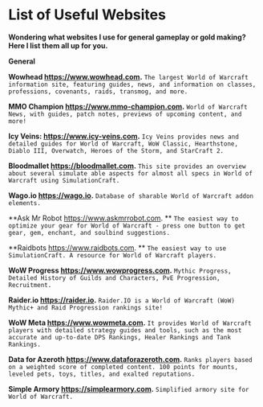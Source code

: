 # List of Useful Websites

**Wondering what websites I use for general gameplay or gold making? Here I list them all up for you.**

**General**

**Wowhead https://www.wowhead.com.**
`The largest World of Warcraft information site, featuring guides, news, and information on classes, professions, covenants, raids, transmog, and more.`

**MMO Champion https://www.mmo-champion.com.**
`World of Warcraft News, with guides, patch notes, previews of upcoming content, and more!`

**Icy Veins: https://www.icy-veins.com.**
`Icy Veins provides news and detailed guides for World of Warcraft, WoW Classic, Hearthstone, Diablo III, Overwatch, Heroes of the Storm, and StarCraft 2.`

**Bloodmallet https://bloodmallet.com.**
`This site provides an overview about several simulate able aspects for almost all specs in World of Warcraft using SimulationCraft.`

**Wago.io https://wago.io.**
`Database of sharable World of Warcraft addon elements.`

**Ask Mr Robot https://www.askmrrobot.com. **
`The easiest way to optimize your gear for World of Warcraft - press one button to get gear, gem, enchant, and soulbind suggestions.`

**Raidbots https://www.raidbots.com. **
`The easiest way to use SimulationCraft. A resource for World of Warcraft players.`

**WoW Progress https://www.wowprogress.com.**
`Mythic Progress, Detailed History of Guilds and Characters, PvE Progression, Recruitment.`

**Raider.io https://raider.io.**
`Raider.IO is a World of Warcraft (WoW) Mythic+ and Raid Progression rankings site!`

**WoW Meta https://www.wowmeta.com.**
`It provides World of Warcraft players with detailed strategy guides and tools, such as the most accurate and up-to-date DPS Rankings, Healer Rankings and Tank Rankings.`

**Data for Azeroth https://www.dataforazeroth.com.**
`Ranks players based on a weighted score of completed content. 100 points for mounts, leveled pets, toys, titles, and exalted reputations.`

**Simple Armory https://simplearmory.com.**
`Simplified armory site for World of Warcraft.`
